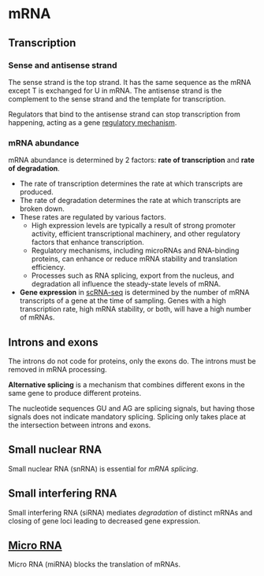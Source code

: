 # mRNA

## Transcription

### Sense and antisense strand

The sense strand is the top strand. It has the same sequence as the mRNA except T is exchanged for U in mRNA. The antisense strand is the complement to the sense strand and the template for transcription.

Regulators that bind to the antisense strand can stop transcription from happening, acting as a gene [regulatory mechanism](Transcription%20Regulation.md).

### mRNA abundance

mRNA abundance is determined by 2 factors: **rate of transcription** and **rate of degradation**.
- The rate of transcription determines the rate at which transcripts are produced.
- The rate of degradation determines the rate at which transcripts are broken down.
- These rates are regulated by various factors. 
	- High expression levels are typically a result of strong promoter activity, efficient transcriptional machinery, and other regulatory factors that enhance transcription. 
	- Regulatory mechanisms, including microRNAs and RNA-binding proteins, can enhance or reduce mRNA stability and translation efficiency.
	- Processes such as RNA splicing, export from the nucleus, and degradation all influence the steady-state levels of mRNA.
- **Gene expression** in [scRNA-seq](scRNA-seq.md) is determined by the number of mRNA transcripts of a gene at the time of sampling. Genes with a high transcription rate, high mRNA stability, or both, will have a high number of mRNAs. 
## Introns and exons

The introns do not code for proteins, only the exons do. The introns must be removed in mRNA processing.

**Alternative splicing** is a mechanism that combines different exons in the same gene to produce different proteins. 

The nucleotide sequences GU and AG are splicing signals, but having those signals does not indicate mandatory splicing. Splicing only takes place at the intersection between introns and exons.

## Small nuclear RNA

Small nuclear RNA (snRNA) is essential for _mRNA splicing_.

## Small interfering RNA

Small interfering RNA (siRNA) mediates _degradation_ of distinct mRNAs and closing of gene loci leading to decreased gene expression.

## [Micro RNA](microRNA.md)

Micro RNA (miRNA) blocks the translation of mRNAs.
